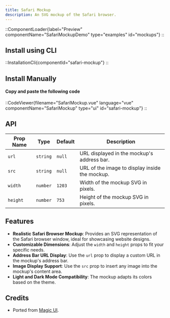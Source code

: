 ```yaml
---
title: Safari Mockup
description: An SVG mockup of the Safari browser.
---
```


::ComponentLoader{label="Preview" componentName="SafariMockupDemo" type="examples" id="mockups"}
::

## Install using CLI

::InstallationCli{componentId="safari-mockup"}
::

## Install Manually

#### Copy and paste the following code

::CodeViewer{filename="SafariMockup.vue" language="vue" componentName="SafariMockup" type="ui" id="safari-mockup"}
::

## API

| Prop Name | Type     | Default | Description                                    |
| --------- | -------- | ------- | ---------------------------------------------- |
| `url`     | `string` | `null`  | URL displayed in the mockup's address bar.     |
| `src`     | `string` | `null`  | URL of the image to display inside the mockup. |
| `width`   | `number` | `1203`  | Width of the mockup SVG in pixels.             |
| `height`  | `number` | `753`   | Height of the mockup SVG in pixels.            |

## Features

- **Realistic Safari Browser Mockup**: Provides an SVG representation of the Safari browser window, ideal for showcasing website designs.
- **Customizable Dimensions**: Adjust the `width` and `height` props to fit your specific needs.
- **Address Bar URL Display**: Use the `url` prop to display a custom URL in the mockup's address bar.
- **Image Display Support**: Use the `src` prop to insert any image into the mockup's content area.
- **Light and Dark Mode Compatibility**: The mockup adapts its colors based on the theme.

## Credits

- Ported from [Magic UI](https://magicui.design/docs/components/safari).
